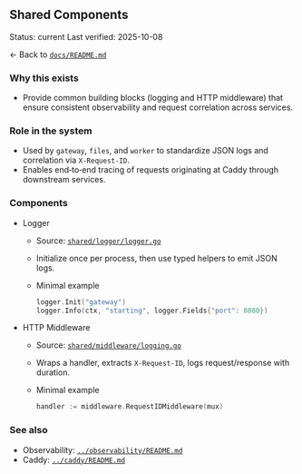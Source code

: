 ## Shared Components

Status: current
Last verified: 2025-10-08

← Back to [`docs/README.md`](../README.md)

### Why this exists

- Provide common building blocks (logging and HTTP middleware) that ensure consistent observability and request correlation across services.

### Role in the system

- Used by `gateway`, `files`, and `worker` to standardize JSON logs and correlation via `X-Request-ID`.
- Enables end‑to‑end tracing of requests originating at Caddy through downstream services.

### Components

- Logger

  - Source: [`shared/logger/logger.go`](../../shared/logger/logger.go)
  - Initialize once per process, then use typed helpers to emit JSON logs.
  - Minimal example

    ```go
    logger.Init("gateway")
    logger.Info(ctx, "starting", logger.Fields{"port": 8080})
    ```

- HTTP Middleware

  - Source: [`shared/middleware/logging.go`](../../shared/middleware/logging.go)
  - Wraps a handler, extracts `X-Request-ID`, logs request/response with duration.
  - Minimal example

    ```go
    handler := middleware.RequestIDMiddleware(mux)
    ```

### See also

- Observability: [`../observability/README.md`](../observability/README.md)
- Caddy: [`../caddy/README.md`](../caddy/README.md)
